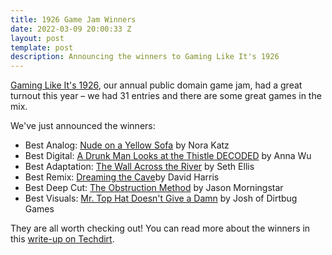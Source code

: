 ```yaml
---
title: 1926 Game Jam Winners
date: 2022-03-09 20:00:33 Z
layout: post
template: post
description: Announcing the winners to Gaming Like It's 1926
---
```


[Gaming Like It's 1926](https://itch.io/jam/gaming-like-its-1926), our annual public domain game jam, had a great turnout this year – we had 31 entries and there are some great games in the mix.

We've just announced the winners:

* Best Analog: [Nude on a Yellow Sofa](https://orchardhouse.itch.io/nude-on-a-yellow-sofa)​​ by Nora Katz
* Best Digital: [A Drunk Man Looks at the Thistle​ DECODED](https://ladyorthetiger.itch.io/a-drunk-man-looks-at-the-thistle)​ by Anna Wu
* Best Adaptation: [The Wall Across the River](https://yizazy.itch.io/the-wall-across-the-river)​ by Seth Ellis
* Best Remix: [Dreaming the Cave](https://sciartica.itch.io/dreaming-the-cave)​ by David Harris
* Best Deep Cut: [The Obstruction Method](https://bullypulpitgames.itch.io/the-obstruction-method)​ by Jason Morningstar
* Best Visuals: [Mr. Top Hat Doesn't Give a Damn](https://dirtbug.itch.io/mr-top-hat)​ by Josh of Dirtbug Games

They are all worth checking out! You can read more about the winners in this [write-up on Techdirt​](https://www.techdirt.com/2022/03/09/announcing-the-winners-of-the-4th-annual-public-domain-game-jam/).